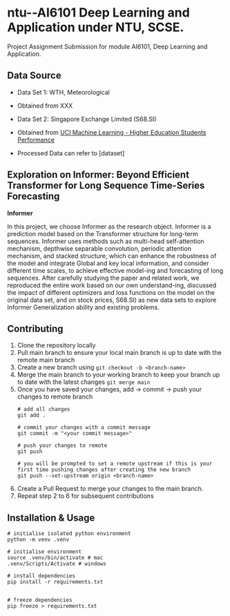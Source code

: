 # ntu--AI6101 Deep Learning and Application under NTU, SCSE.

Project Assignment Submission for module AI6101, Deep Learning and Application.

## Data Source
-  Data Set 1: WTH, Meteorological
  - Obtained from XXX
  

-  Data Set 2: Singapore Exchange Limited (S68.SI) 
  - Obtained from [UCI Machine Learning - Higher Education Students Performance ](https://finance.yahoo.com/quote/S68.SI/history?p=S68.SI)
  - Processed Data can refer to [dataset]

## Exploration on Informer: Beyond Efficient Transformer for Long Sequence Time-Series Forecasting 

**Informer**

In this project, we choose Informer as the research object. Informer is a prediction model based on the Transformer structure for long-term sequences. Informer uses methods such as multi-head self-attention mechanism, depthwise separable convolution, periodic attention mechanism, and stacked structure, which can enhance the robustness of the model and integrate Global and key local information, and consider different time scales, to achieve effective model-ing and forecasting of long sequences.
After carefully studying the paper and related work, we reproduced the entire work based on our own understand-ing, discussed the impact of different optimizers and loss functions on the model on the original data set, and on stock prices, S68.SI) as new data sets to explore Informer Generalization ability and existing problems.

## Contributing

1. Clone the repository locally
1. Pull main branch to ensure your local main branch is up to date with the remote main branch
1. Create a new branch using `git checkout -b <branch-name>`
1. Merge the main branch to your working branch to keep your branch up to date with the latest changes `git merge main`
1. Once you have saved your changes, add -> commit -> push your changes to remote branch 
    ```
    # add all changes
    git add . 

    # commit your changes with a commit message
    git commit -m "<your commit message>"

    # push your changes to remote
    git push

    # you will be prompted to set a remote upstream if this is your first time pushing changes after creating the new branch
    git push --set-upstream origin <branch-name>
    ```
1. Create a Pull Request to merge your changes to the main branch. 
1. Repeat step 2 to 6 for subsequent contributions


## Installation & Usage

```
# initialise isolated python environment
python -m venv .venv

# initialise environment
source .venv/bin/activate # mac
.venv/Scripts/Activate # windows

# install dependencies
pip install -r requirements.txt


# freeze dependencies
pip freeze > requirements.txt
```


